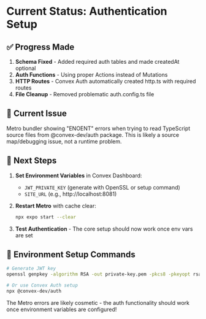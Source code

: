 # Current Status: Authentication Setup

## ✅ Progress Made
1. **Schema Fixed** - Added required auth tables and made createdAt optional
2. **Auth Functions** - Using proper Actions instead of Mutations  
3. **HTTP Routes** - Convex Auth automatically created http.ts with required routes
4. **File Cleanup** - Removed problematic auth.config.ts file

## 🚧 Current Issue
Metro bundler showing "ENOENT" errors when trying to read TypeScript source files from @convex-dev/auth package. This is likely a source map/debugging issue, not a runtime problem.

## 🎯 Next Steps
1. **Set Environment Variables** in Convex Dashboard:
   - `JWT_PRIVATE_KEY` (generate with OpenSSL or setup command)
   - `SITE_URL` (e.g., http://localhost:8081)

2. **Restart Metro** with cache clear:
   ```bash
   npx expo start --clear
   ```

3. **Test Authentication** - The core setup should now work once env vars are set

## 🔧 Environment Setup Commands
```bash
# Generate JWT key
openssl genpkey -algorithm RSA -out private-key.pem -pkcs8 -pkeyopt rsa_keygen_bits:2048

# Or use Convex Auth setup
npx @convex-dev/auth
```

The Metro errors are likely cosmetic - the auth functionality should work once environment variables are configured!
